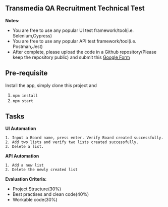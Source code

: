 ## Transmedia QA Recruitment Technical Test

**Notes:**

- You are free to use any popular UI test framework/tool(i.e. Selenium,Cypress)
- You are free to use any popular API test framework/tool(i.e. Postman,Jest)
- After complete, please upload the code in a Github repository(Please keep the repository public) and submit this [Google Form](https://forms.gle/bZEhAzZTxKpqNGPZ8)

## Pre-requisite

Install the app, simply clone this project and

1. `npm install`
2. `npm start`

## Tasks

**UI Automation**

```
1. Input a Board name, press enter. Verify Board created successfully.
2. Add two lists and verify two lists created successfully.
3. Delete a list.
```

**API Automation**

```
1. Add a new list
2. Delete the newly created list
```

**Evaluation Criteria:**

- Project Structure(30%)
- Best practises and clean code(40%)
- Workable code(30%)
